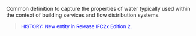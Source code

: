 ﻿Common definition to capture the properties of water typically used within the context of building services and flow distribution systems.

> <font color="#0000FF" size="-1">HISTORY: New entity in Release IFC2x Edition 2.</font>
>
